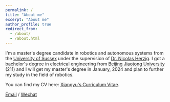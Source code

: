 ```yaml
---
permalink: /
title: "About me"
excerpt: "About me"
author_profile: true
redirect_from: 
  - /about/
  - /about.html
---
```


I'm a master's degree candidate in robotics and autonomous systems from the [University of Sussex](https://www.sussex.ac.uk/) under the supervision of [Dr. Nicolas Herzig](https://profiles.sussex.ac.uk/p525193-nicolas-herzig/about). I got a bachelor's degree in electrical engineering from [Beijing Jiaotong University](https://bjtu.edu.cn/) (211) and I will get my master's degree in January, 2024 and plan to further my study in the field of robotics.

You can find my CV here: [Xiangyu's Curriculum Vitae](../assets/CV20.pdf).

[Email](mailto:xg79@sussex.ac.uk) / [Wechat](../images/wechat.jpg)
